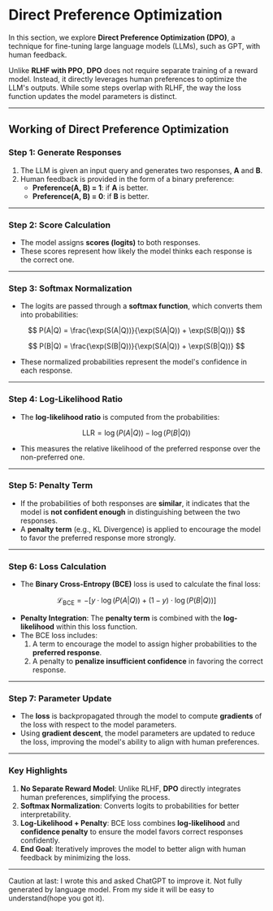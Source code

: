 # **Direct Preference Optimization**

In this section, we explore **Direct Preference Optimization (DPO)**, a technique for fine-tuning large language models (LLMs), such as GPT, with human feedback.

Unlike **RLHF with PPO**, **DPO** does not require separate training of a reward model. Instead, it directly leverages human preferences to optimize the LLM's outputs. While some steps overlap with RLHF, the way the loss function updates the model parameters is distinct.

---

## **Working of Direct Preference Optimization**

### **Step 1: Generate Responses**
1. The LLM is given an input query and generates two responses, **A** and **B**.
2. Human feedback is provided in the form of a binary preference:
   - **Preference(A, B) = 1**: if **A** is better.
   - **Preference(A, B) = 0**: if **B** is better.

---

### **Step 2: Score Calculation**
- The model assigns **scores (logits)** to both responses.
- These scores represent how likely the model thinks each response is the correct one.

---

### **Step 3: Softmax Normalization**
- The logits are passed through a **softmax function**, which converts them into probabilities:

$$
P(A|Q) = \frac{\exp(S(A|Q))}{\exp(S(A|Q)) + \exp(S(B|Q))}
$$

$$
P(B|Q) = \frac{\exp(S(B|Q))}{\exp(S(A|Q)) + \exp(S(B|Q))}
$$

- These normalized probabilities represent the model's confidence in each response.

---

### **Step 4: Log-Likelihood Ratio**
- The **log-likelihood ratio** is computed from the probabilities:

$$
\text{LLR} = \log(P(A|Q)) - \log(P(B|Q))
$$

- This measures the relative likelihood of the preferred response over the non-preferred one.

---

### **Step 5: Penalty Term**
- If the probabilities of both responses are **similar**, it indicates that the model is **not confident enough** in distinguishing between the two responses.
- A **penalty term** (e.g., KL Divergence) is applied to encourage the model to favor the preferred response more strongly.

---

### **Step 6: Loss Calculation**
- The **Binary Cross-Entropy (BCE)** loss is used to calculate the final loss:

$$
\mathcal{L}_{\text{BCE}} = - \left[ y \cdot \log(P(A|Q)) + (1-y) \cdot \log(P(B|Q)) \right]
$$

  - **Penalty Integration**: The **penalty term** is combined with the **log-likelihood** within this loss function.
  - The BCE loss includes:
    1. A term to encourage the model to assign higher probabilities to the **preferred response**.
    2. A penalty to **penalize insufficient confidence** in favoring the correct response.

---

### **Step 7: Parameter Update**
- The **loss** is backpropagated through the model to compute **gradients** of the loss with respect to the model parameters.
- Using **gradient descent**, the model parameters are updated to reduce the loss, improving the model's ability to align with human preferences.

---

### **Key Highlights**
1. **No Separate Reward Model**: Unlike RLHF, **DPO** directly integrates human preferences, simplifying the process.
2. **Softmax Normalization**: Converts logits to probabilities for better interpretability.
3. **Log-Likelihood + Penalty**: BCE loss combines **log-likelihood** and **confidence penalty** to ensure the model favors correct responses confidently.
4. **End Goal**: Iteratively improves the model to better align with human feedback by minimizing the loss.

---

Caution at last: I wrote this and asked ChatGPT to improve it. Not fully generated by language model. From my side it will be easy to understand(hope you got it).
